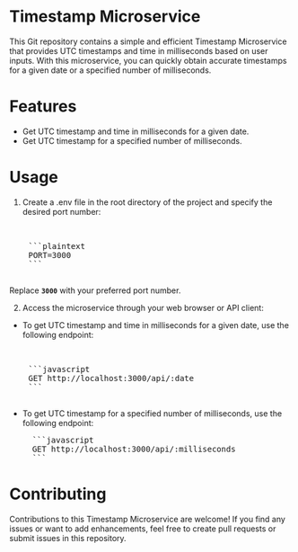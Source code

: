 # Timestamp Microservice

This Git repository contains a simple and efficient Timestamp Microservice that provides UTC timestamps and time in milliseconds based on user inputs. With this microservice, you can quickly obtain accurate timestamps for a given date or a specified number of milliseconds.

# Features

- Get UTC timestamp and time in milliseconds for a given date.
- Get UTC timestamp for a specified number of milliseconds.

# Usage

1. Create a .env file in the root directory of the project and specify the desired port number:
  <br />
  <pre>
    ```plaintext
    PORT=3000
    ```
  </pre>

  Replace <b>`3000`</b> with your preferred port number.
<br />

2. Access the microservice through your web browser or API client:

  - To get UTC timestamp and time in milliseconds for a given date, use the following endpoint:
  <br />
  <pre>
    ```javascript
    GET http://localhost:3000/api/:date
    ```
  </pre>
    
  - To get UTC timestamp for a specified number of milliseconds, use the following endpoint:
    <br />
    <pre>
      ```javascript
      GET http://localhost:3000/api/:milliseconds
      ```
    </pre>

# Contributing

Contributions to this Timestamp Microservice are welcome! If you find any issues or want to add enhancements, feel free to create pull requests or submit issues in this repository.
